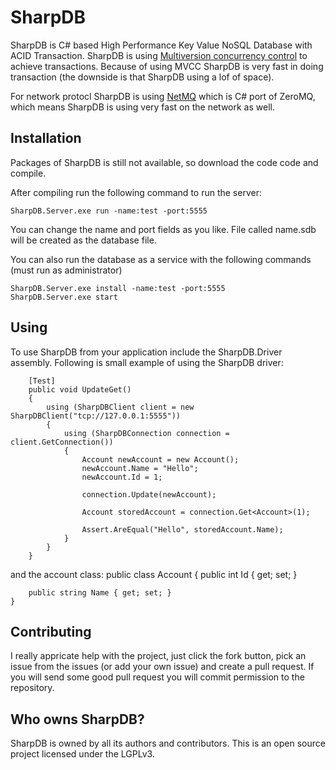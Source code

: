 SharpDB
=====

SharpDB is C# based High Performance Key Value NoSQL Database with ACID Transaction.
SharpDB is using [Multiversion concurrency control](http://en.wikipedia.org/wiki/Multiversion_concurrency_control) to achieve transactions.
Because of using MVCC SharpDB is very fast in doing transaction (the downside is that SharpDB using a lof of space).

For network protocl SharpDB is using [NetMQ](https://github.com/zeromq/netmq) which is C# port of ZeroMQ, which means SharpDB is using very fast on the network as well.

## Installation

Packages of SharpDB is still not available, so download the code code and compile.

After compiling run the following command to run the server:
 
	SharpDB.Server.exe run -name:test -port:5555

You can change the name and port fields as you like. File called name.sdb will be created as the database file.

You can also run the database as a service with the following commands (must run as administrator)
  
	SharpDB.Server.exe install -name:test -port:5555
	SharpDB.Server.exe start
  
## Using

To use SharpDB from your application include the SharpDB.Driver assembly. 
Following is small example of using the SharpDB driver:

		[Test]
		public void UpdateGet()
		{
			using (SharpDBClient client = new SharpDBClient("tcp://127.0.0.1:5555"))
			{
				using (SharpDBConnection connection = client.GetConnection())
				{
					Account newAccount = new Account();
					newAccount.Name = "Hello";
					newAccount.Id = 1;

					connection.Update(newAccount);

					Account storedAccount = connection.Get<Account>(1);

					Assert.AreEqual("Hello", storedAccount.Name);
				}
			}
		}
		
and the account class:
	public class Account
	{
		public int Id { get; set; }

		public string Name { get; set; }
	}

## Contributing

I really appricate help with the project, just click the fork button, pick an issue from the issues (or add your own issue) and create a pull request.
If you will send some good pull request you will commit permission to the repository.

## Who owns SharpDB?

SharpDB is owned by all its authors and contributors. 
This is an open source project licensed under the LGPLv3.
